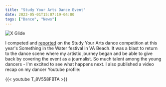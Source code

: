 ```yaml
---
title: "Study Your Arts Dance Event"
date: 2023-05-01T15:07:19-04:00
tags: ["Dance", "News"]
---
```


![X Glide](/img/xglide.jpg "X-Glide, winner of Study Your Arts")

I competed and [reported](https://whro.org/news/local-news/37983-study-your-arts-brings-black-club-culture-to-something-in-the-water) on the Study Your Arts dance competition at this year's Something in the Water festival in VA Beach. It was a blast to return to the dance scene where my artistic journey began and be able to give back by covering the event as a journalist. So much talent among the young dancers - I'm excited to see what happens next. I also published a video recap on my dancer Youtube profile:

{{< youtube T_8V558FBTA >}}
